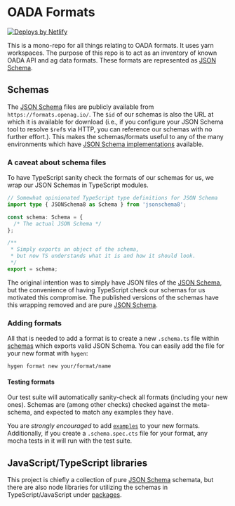 # OADA Formats

[![Deploys by Netlify](https://www.netlify.com/img/global/badges/netlify-color-accent.svg)](https://www.netlify.com)

This is a mono-repo for all things relating to OADA formats.
It uses yarn workspaces.
The purpose of this repo is to act as an inventory of
known OADA API and ag data formats.
These formats are represented as [JSON Schema][].

## Schemas

The [JSON Schema][] files are publicly available
from `https://formats.openag.io/`.
The `$id` of our schemas is also the URL at which it is available for download
(i.e., if you configure your JSON Schema tool to resolve `$ref`s via HTTP,
you can reference our schemas with no further effort.).
This makes the schemas/formats useful to any of the many environments which have
[JSON Schema implementations](https://json-schema.org/implementations.html)
available.

### A caveat about schema files

To have TypeScript sanity check the formats of our schemas for us,
we wrap our JSON Schemas in TypeScript modules.

```ts
// Somewhat opinionated TypeScript type definitions for JSON Schema
import type { JSONSchema8 as Schema } from 'jsonschema8';

const schema: Schema = {
  /* The actual JSON Schema */
};

/**
 * Simply exports an object of the schema,
 * but now TS understands what it is and how it should look.
 */
export = schema;
```

The original intention was to simply have JSON files of the [JSON Schema][],
but the convenience of having TypeScript check our schemas for us
motivated this compromise.
The published versions of the schemas have this wrapping removed and
are pure [JSON Schema][].

### Adding formats

All that is needed to add a format is to create a new `.schema.ts` file
within [schemas](schemas) which exports valid JSON Schema.
You can easily add the file for your new format with `hygen`:

```shell
hygen format new your/format/name
```

#### Testing formats

Our test suite will automatically sanity-check all formats
(including your new ones).
Schemas are (among other checks) checked against the meta-schema,
and expected to match any examples they have.

You are _strongly encouraged_ to add [`examples`][] to your new formats.
Additionally, if you create a `.schema.spec.cts` file for your format,
any mocha tests in it will run with the test suite.

## JavaScript/TypeScript libraries

This project is chiefly a collection of pure [JSON Schema][] schemata,
but there are also node libraries for utilizing the schemas
in TypeScript/JavaScript
under [packages](packages).

[json schema]: https://json-schema.org
[`examples`]: https://json-schema.org/draft/2019-09/json-schema-validation.html#rfc.section.9.5
